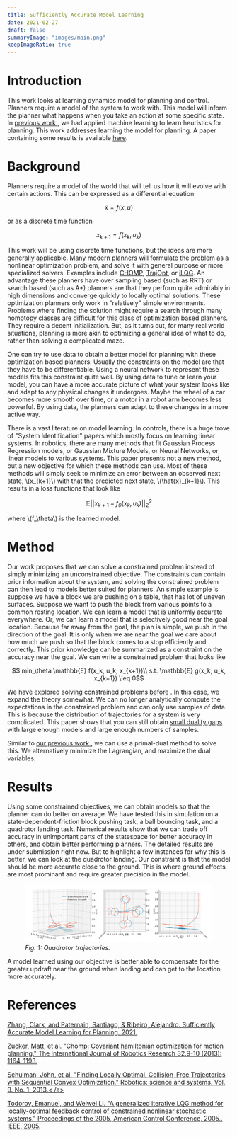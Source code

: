 ```yaml
---
title: Sufficiently Accurate Model Learning
date: 2021-02-27
draft: false
summaryImage: "images/main.png"
keepImageRatio: true
---
```


<!-- Math Jax -->
<script>
  MathJax = {
    tex: {
      inlineMath: [['$', '$'], ['\\(', '\\)']],
      processEscapes: true,
    },
    svg: {
      fontCache: 'global'
    },
    loader: {load: ['[tex]/color', '[tex]/configMacros']},
    tex: {
      packages: {'[+]': ['color', 'configMacros']},
    },

  };
</script>
<script type="text/javascript" id="MathJax-script" async
  src="https://cdn.jsdelivr.net/npm/mathjax@3/es5/tex-chtml.js">
</script>

# Introduction
This work looks at learning dynamics model for planning and control. Planners require a model of the system to work with. This model will inform the planner what happens when you take an action at some specific state. In <a href="../learning_implicit"> previous work </a>, we had applied machine learning to learn heuristics for planning. This work addresses learning the model for planning. A paper containing some results is available [here](#zhang2021).

# Background
Planners require a model of the world that will tell us how it will evolve with certain actions. This can be expressed as a differential equation

$$\dot{x} = f(x, u)$$

or as a discrete time function

$$x_{k+1} = f(x_k, u_k)$$ 

This work will be using discrete time functions, but the ideas are more generally applicable.
Many modern planners will formulate the problem as a nonlinear optimization problem, and solve it with general purpose or more specialized solvers. Examples include [CHOMP](#zucker2013), [TrajOpt](#schulman2013), or [iLQG](#todorov2005). An advantage these planners have over sampling based (such as RRT) or search based (such as A*) planners are that they perform quite admirably in high dimensions and converge quickly to locally optimal solutions. These optimization planners only work in "relatively" simple environments. Problems where finding the solution might require a search through many homotopy classes are difficult for this class of optimization based planners. They require a decent initialization. But, as it turns out, for many real world situations, planning is more akin to optimizing a general idea of what to do, rather than solving a complicated maze.

One can try to use data to obtain a better model for planning  with these optimization based planners. Usually the constraints on the model are that they have to be differentiable. Using a neural network to represent these models fits this constraint quite well. By using data to tune or learn your model, you can have a more accurate picture of what your system looks like and adapt to any physical changes it undergoes. Maybe the wheel of a car becomes more smooth over time, or a motor in a robot arm becomes less powerful. By using data, the planners can adapt to these changes in a more active way. 

There is a vast literature on model learning. In controls, there is a huge trove of "System Identification" papers which mostly focus on learning linear systems. In robotics, there are many methods that fit Gaussian Process Regression models, or Gaussian Mixture Models, or Neural Networks, or linear models to various systems. This paper presents not a new method, but a new objective for which these methods can use. Most of these methods will simply seek to minimize an error between an observed next state, \\(x_{k+1}\\) with that the predicted next state, \\(\hat{x}_{k+1}\\). This results in a loss functions that look like

$$ \mathbb{E} || x_{k+1} - f_\theta(x_k, u_k) ||_2^2$$

where \\(f_\theta\\) is the learned model.

# Method
Our work proposes that we can solve a constrained problem instead of simply minimizing an unconstrained objective. The constraints can contain prior information about the system, and solving the constrained problem can then lead to models better suited for planners.
An simple example is suppose we have a block we are pushing on a table, that has lot of uneven surfaces. Suppose we want to push the block from various points to a common resting location. We can learn a model that is uniformly accurate everywhere. Or, we can learn a model that is selectively good near the goal location. Because far away from the goal, the plan is simple, we push in the direction of the goal. It is only when we are near the goal we care about how much we push so that the block comes to a stop efficiently and correctly. This prior knowledge can be summarized as a constraint on the accuracy near the goal. We can write a constrained problem that looks like

$$ min_\theta \mathbb{E} f(x_k, u_k, x_{k+1})\\
s.t. \mathbb{E} g(x_k, u_k, x_{k+1}) \leq 0$$


We have explored solving constrained problems <a href="/2018/09/09/constrained_wireless"> before </a>. In this case, we expand the theory somewhat. We can no longer analytically compute the expectations in the constrained problem and can only use samples of data. This is because the distribution of trajectories for a system is very complicated. This paper shows that you can still obtain [small duality gaps](https://en.wikipedia.org/wiki/Duality_gap) with large enough models and large enough numbers of samples.

Similar to <a href="/2018/09/09/constrained_wireless"> our previous work </a>, we can use a primal-dual method to solve this. We alternatively minimize the Lagrangian, and maximize the dual variables.

# Results
Using some constrained objectives, we can obtain models so that the planner can do better on average. We have tested this in simulation on a state-dependent-friction block pushing task, a ball bouncing task, and a quadrotor landing task. Numerical results show that we can trade off accuracy in unimportant parts of the statespace for better accuracy in others, and obtain better performing planners. The detailed results are under submission right now. But to highlight a few instances for why this is better, we can look at the quadrotor landing. Our constraint is that the model should be more accurate close to the ground. This is where ground effects are most prominant and require greater precision in the model.


<figure display="table">
  <img src="images/quad_traj.png" width="700"/>
  <figcaption display="table-caption" caption-side="bottom"><i>Fig. 1: Quadrotor trajectories.</i></figcaption>
</figure>

A model learned using our objective is better able to compensate for the greater updraft near the ground when landing and can get to the location more accurately.


# References

<a name="zhang2021" href="https://arxiv.org/pdf/2102.06099.pdf" target="_blank">Zhang, Clark, and Paternain, Santiago, & Ribeiro, Alejandro. Sufficiently Accurate Model Learning for Planning. 2021.</a>

<a name="zucker2013" href="https://www.ri.cmu.edu/pub_files/2013/5/CHOMP_IJRR.pdf" target="_blank">Zucker, Matt, et al. "Chomp: Covariant hamiltonian optimization for motion planning." The International Journal of Robotics Research 32.9-10 (2013): 1164-1193.
</a>

<a name="schulman2013" href="http://citeseerx.ist.psu.edu/viewdoc/download?doi=10.1.1.387.4642&rep=rep1&type=pdf" target="_blank">Schulman, John, et al. "Finding Locally Optimal, Collision-Free Trajectories with Sequential Convex Optimization." Robotics: science and systems. Vol. 9. No. 1. 2013.<
/a>

<a name="todorov2005" href="http://maeresearch.ucsd.edu/skelton/publications/weiwei_ilqg_CDC43.pdf" target="_blank">Todorov, Emanuel, and Weiwei Li. "A generalized iterative LQG method for locally-optimal feedback control of constrained nonlinear stochastic systems." Proceedings of the 2005, American Control Conference, 2005.. IEEE, 2005.
</a>

